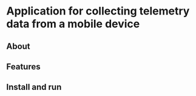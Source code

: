 # Application for collecting telemetry data from a mobile device

## About

## Features

## Install and run

